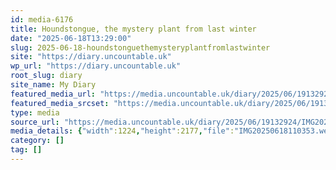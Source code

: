 ```yaml
---
id: media-6176
title: Houndstongue, the mystery plant from last winter
date: "2025-06-18T13:29:00"
slug: 2025-06-18-houndstonguethemysteryplantfromlastwinter
site: "https://diary.uncountable.uk"
wp_url: "https://diary.uncountable.uk"
root_slug: diary
site_name: My Diary
featured_media_url: "https://media.uncountable.uk/diary/2025/06/19132924/IMG20250618110353.webp"
featured_media_srcset: "https://media.uncountable.uk/diary/2025/06/19132924/IMG20250618110353-169x300.webp 169w, https://media.uncountable.uk/diary/2025/06/19132924/IMG20250618110353-576x1024.webp 576w, https://media.uncountable.uk/diary/2025/06/19132924/IMG20250618110353-150x150.webp 150w, https://media.uncountable.uk/diary/2025/06/19132924/IMG20250618110353-360x640.webp 360w, https://media.uncountable.uk/diary/2025/06/19132924/IMG20250618110353.webp 1224w"
type: media
source_url: "https://media.uncountable.uk/diary/2025/06/19132924/IMG20250618110353.webp"
media_details: {"width":1224,"height":2177,"file":"IMG20250618110353.webp","filesize":160116,"sizes":{"medium":{"file":"IMG20250618110353-169x300.webp","width":169,"height":300,"filesize":26468,"mime_type":"image/webp","source_url":"https://media.uncountable.uk/diary/2025/06/19132924/IMG20250618110353-169x300.webp"},"large":{"file":"IMG20250618110353-576x1024.webp","width":576,"height":1024,"filesize":131638,"mime_type":"image/webp","source_url":"https://media.uncountable.uk/diary/2025/06/19132924/IMG20250618110353-576x1024.webp"},"thumbnail":{"file":"IMG20250618110353-150x150.webp","width":150,"height":150,"filesize":16444,"mime_type":"image/webp","source_url":"https://media.uncountable.uk/diary/2025/06/19132924/IMG20250618110353-150x150.webp"},"mobwidth":{"file":"IMG20250618110353-360x640.webp","width":360,"height":640,"filesize":73478,"mime_type":"image/webp","source_url":"https://media.uncountable.uk/diary/2025/06/19132924/IMG20250618110353-360x640.webp"},"full":{"file":"IMG20250618110353.webp","width":1224,"height":2177,"mime_type":"image/webp","source_url":"https://media.uncountable.uk/diary/2025/06/19132924/IMG20250618110353.webp"}},"image_meta":{"aperture":"0","credit":"","camera":"","caption":"","created_timestamp":"0","copyright":"","focal_length":"0","iso":"0","shutter_speed":"0","title":"","orientation":"0","keywords":[]}}
category: []
tag: []
---
```


